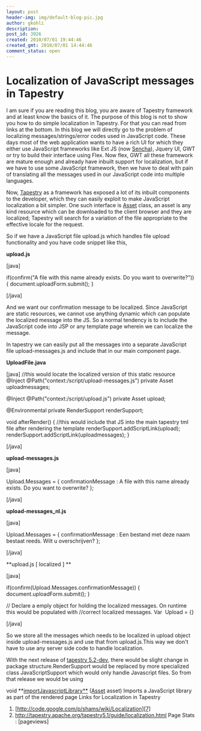 ```yaml
---
layout: post
header-img: img/default-blog-pic.jpg
author: gkohli
description: 
post_id: 3926
created: 2010/07/01 19:44:46
created_gmt: 2010/07/01 14:44:46
comment_status: open
---
```


# Localization of JavaScript messages in Tapestry

I am sure if you are reading this blog, you are aware of Tapestry framework and at least know the basics of it. The purpose of this blog is not to show you how to do simple localization in Tapestry. For that you can read from links at the bottom. In this blog we will directly go to the problem of localizing messages/strings/error codes used in JavaScript code.  These days most of the web application wants to have a rich UI for which they either use JavaScript frameworks like Ext JS (now [Sencha][1]), Jquery UI, GWT or try to build their interface using Flex. Now flex, GWT all these framework are mature enough and already have inbuilt support for localization, but if we have to use some JavaScript framework, then we have to deal with pain of translating all the messages used in our JavaScript code into multiple languages.

Now, [Tapestry][2] as a framework has exposed a lot of its inbuilt components to the developer, which they can easily exploit to make JavaScript localization a bit simpler. One such interface is [Asset][3] class, an asset is any kind resource which can be downloaded to the client browser and they are localized; Tapestry will search for a variation of the file appropriate to the effective locale for the request.

So if we have a JavaScript file upload.js which handles file upload functionality and you have code snippet like this,

**upload.js**

[java]

if(confirm("A file with this name already exists. Do you want to overwrite?")) { document.uploadForm.submit(); }

[/java]

And we want our confirmation message to be localized. Since JavaScript are static resources, we cannot use anything dynamic which can populate the localized message into the JS. So a normal tendency is to include the JavaScript code into JSP or any template page wherein we can localize the message.

In tapestry we can easily put all the messages into a separate JavaScript file upload-messages.js and include that in our main component page.

**UploadFile.java**

[java] //this would locate the localized version of this static resource @Inject @Path("context:/script/upload-messages.js") private Asset uploadmessages;

@Inject @Path("context:/script/upload.js") private Asset upload;

@Environmental private RenderSupport renderSupport;

void afterRender() { //this would include that JS into the main tapestry tml file after rendering the template renderSupport.addScriptLink(upload); renderSupport.addScriptLink(uploadmessages); }

[/java]

**upload-messages.js**

[java]

Upload.Messages = { confirmationMessage : A file with this name already exists. Do you want to overwrite? };

[/java]

**upload-messages_nl.js**

[java]

Upload.Messages = { confirmationMessage : Een bestand met deze naam bestaat reeds. Wilt u overschrijven? };

[/java]

**upload.js [ localized ] **

[java]

if(confirm(Upload.Messages.confirmationMessage)) { document.uploadForm.submit(); }

// Declare a emply object for holding the localized messages. On runtime this would be populated with //correct localized messages. Var  Upload = {}

[/java]

So we store all the messages which needs to be localized in upload object inside upload-messages.js and use that from upload.js.This way we don't have to use any server side code to handle localization.

With the next release of [tapestry 5.2-dev][4], there would be slight change in package structure.RenderSupport would be replaced by more specialized class JavaScriptSupport which would only handle Javascript files. So from that release we would be using 

void
**[importJavascriptLibrary**][5] ([Asset][6] asset) Imports a JavaScript library as part of the rendered page
Links for Localization in Tapestry 

  1. [http://code.google.com/p/shams/wiki/Localization][7]
  2. <http://tapestry.apache.org/tapestry5.1/guide/localization.html>
Page Stats : [pageviews]

   [1]: http://www.sencha.com/
   [2]: http://tapestry.apache.org/tapestry5.1/
   [3]: http://tapestry.apache.org/tapestry5.1/guide/assets.html
   [4]: http://tapestry.apache.org/tapestry5.2-dev/
   [5]: http://tapestry.apache.org/tapestry5.2-dev/apidocs/org/apache/tapestry5/services/javascript/JavascriptSupport.html#importJavascriptLibrary%28org.apache.tapestry5.Asset%29
   [6]: http://tapestry.apache.org/tapestry5.2-dev/apidocs/org/apache/tapestry5/Asset.html (interface in org.apache.tapestry5)
   [7]: http://tapestry.apache.org/tapestry5.1/guide/localization.html